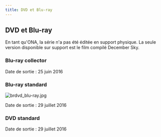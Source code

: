 ```yaml
---
title: DVD et Blu-ray
---
```


DVD et Blu-ray
--------------


En tant qu'ONA, la série n'a pas été éditée en support physique. La seule version disponible sur support est le film compilé December Sky. 


### Blu-ray collector





Date de sortie : 25 juin 2016


### Blu-ray standard


![brdvd_blu-ray.jpg](/images/mini/images-stories-saga-thunderbolt-dvd-_tb_250x152_brdvd_blu-ray.jpg)


Date de sortie : 29 juillet 2016


### DVD standard





Date de sortie : 29 juillet 2016

